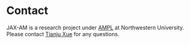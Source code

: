 # Contact

JAX-AM is a research project under [AMPL](https://www.cao.mech.northwestern.edu/) at Northwestern University. Please contact [Tianju Xue](https://tianjuxue.github.io/) for any questions.


